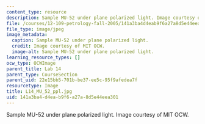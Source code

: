 ```yaml
---
content_type: resource
description: Sample MU-52 under plane polarized light. Image courtesy of MIT OCW.
file: /courses/12-109-petrology-fall-2005/141a3ba4d4eab9f6a27a8d5e44eea301_L14_MU_52_ppl.jpg
file_type: image/jpeg
image_metadata:
  caption: Sample MU-52 under plane polarized light.
  credit: Image courtesy of MIT OCW.
  image-alt: Sample MU-52 under plane polarized light.
learning_resource_types: []
ocw_type: OCWImage
parent_title: Lab 14
parent_type: CourseSection
parent_uid: 22e15bb5-701b-be37-ee5c-95f9afedea7f
resourcetype: Image
title: L14_MU_52_ppl.jpg
uid: 141a3ba4-d4ea-b9f6-a27a-8d5e44eea301
---
```

Sample MU-52 under plane polarized light. Image courtesy of MIT OCW.

